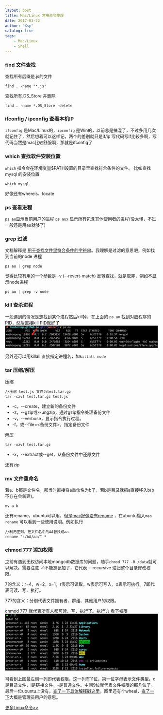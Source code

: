 ```yaml
---
layout: post
title: Mac/Linux 常用命令整理
date: 2017-03-22
author: "Xsp"
catalog: true
tags:
    - Mac/Linux
    - Shell
---
```



### find 文件查找

查找所有后缀是.js的文件
```
find . -name "*.js"
```
查找所有.DS_Store 并删除
```
find . -name *.DS_Store -delete
```

### ifconfig / ipconfig 查看本机IP

`ifconfig` 是Mac/Linux的，`ipconfig` 是Win的，以前总是搞混了，不过多用几次就记住了，然后想着可以这样记，两个的差别就只是if/ip 写代码写if比较多啊，写代码当然是mac比较舒服啊，那就是ifconfig了

### which 查找软件安装位置

`which` 指令会在环境变量$PATH设置的目录里查找符合条件的文件。
比如查找mysql 的安装位置
```
which mysql
```

好像还有whereis、locate

### ps 查看进程

`ps au`显示当前用户的进程
`ps aux` 显示所有包含其他使用者的进程(没太懂，不过一般还是用au就够了)

### grep 过滤

文档解释是 [用于查找文件里符合条件的字符串](http://www.runoob.com/linux/linux-comm-grep.html)。我理解是过滤的意思吧，例如找到当前的node 进程

```
ps au | grep node
```

觉得比较有用的一个参数是 -v (--revert-match) 反转查找，就是取非，例如不显示node进程
```
ps au | grep -v node
```

### kill 查杀进程

一般遇到的情况是想找到某个进程然后kill掉，在上面的 `ps au` 找到对应程序的PID，然后直接kill PID就好了
![](/img/post/2017-03-22-mac-linux-command-1.png)

另外还可以用killall 直接指定进程名，如`killall node`

### tar 压缩/解压

压缩
```
//压缩 test.js 文件为test.tar.gz
tar -czvf test.tar.gz test.js
```
+ -c，--create，建立新的备份文件
+ -z，--gzip或--ungzip，通过gzip指令处理备份文件
+ -v，--verbose，显示指令执行过程。
+ -f，或--file=<备份文件>，指定备份文件


解压

```
tar -xzvf test.tar.gz
```
+ -x，--extract或--get，从备份文件中还原文件

还有zip

### mv 文件重命名

若a、b都是文件名，那当时直接将a重命名为b了，若b是目录就把a直接移入b(b不存在会新建)。
```
mv a b
```

还有rename，ubuntu可以用，但是[mac好像没有rename](https://discussions.apple.com/thread/1760288?start=0&tstart=0)
，在ubuntu输入`man rename` 可以看到一些使用说明。例如执行
```
//利用正则，把文件名中的AA替换成aa
rename "s/AA/aa/" *
```

### chmod 777 添加权限

之前有遇到无权访问本地mongodb数据库的问题，随手`chmod 777 -R /data`就可以解决。需要注意 `-R`不能忘记加了，它代表 —recursive 递归整个目录修改权限。

7的含义：r=4，w=2，x=1，r表示可读取，w表示可写入，x表示可执行。7即代表可读、写、执行。

777的含义：分别代表文件拥有者、群组、其他用户的权限。

chmod 777 就代表所有人都可读、写、执行了。执行`ll` 看下权限
![](/img/post/2017-03-22-mac-linux-command-2.png)

可看到上图最左侧一列即代表权限，这一列有11位，第一位字母表示文件类型，d是目录文件，l是链接文件，-是普通文件。中间9位就代表文件权限的那几位了。最后一位ubuntu上没有，[查了一下具体解释戳这里](https://www.zhihu.com/question/25069561)。图里还有个wheel，[查了一下](http://blog.csdn.net/cbbbc/article/details/51712797)大概是管理员用户的意思。


[更多Linux命令>>](http://www.runoob.com/linux/linux-command-manual.html)
